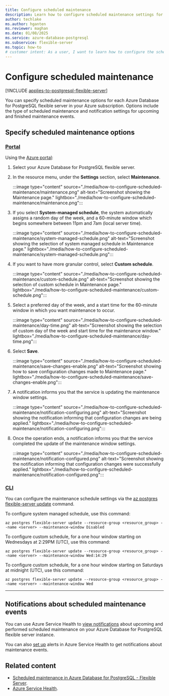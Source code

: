 ```yaml
---
title: Configure scheduled maintenance
description: Learn how to configure scheduled maintenance settings for an Azure Database for PostgreSQL flexible server.
author: techlake
ms.author: hganten
ms.reviewer: maghan
ms.date: 01/08/2025
ms.service: azure-database-postgresql
ms.subservice: flexible-server
ms.topic: how-to
# customer intent: As a user, I want to learn how to configure the scheduled maintenance settings associated to my Azure Database for PostgreSQL flexible server.
---
```


# Configure scheduled maintenance

[!INCLUDE [applies-to-postgresql-flexible-server](~/reusable-content/ce-skilling/azure/includes/postgresql/includes/applies-to-postgresql-flexible-server.md)]
 
You can specify scheduled maintenance options for each Azure Database for PostgreSQL flexible server in your Azure subscription. Options include the type of scheduled maintenance and notification settings for upcoming and finished maintenance events.

## Specify scheduled maintenance options

### [Portal](#tab/portal-maintenance-settings)

Using the [Azure portal](https://portal.azure.com/):

1. Select your Azure Database for PostgreSQL flexible server.

2. In the resource menu, under the **Settings** section, select **Maintenance**.

    :::image type="content" source="./media/how-to-configure-scheduled-maintenance/maintenance.png" alt-text="Screenshot showing the Maintenance page." lightbox="./media/how-to-configure-scheduled-maintenance/maintenance.png":::

3. If you select **System-managed schedule**, the system automatically assigns a random day of the week, and a 60-minute window which begins somewhere between 11pm and 7am (local server time).

    :::image type="content" source="./media/how-to-configure-scheduled-maintenance/system-managed-schedule.png" alt-text="Screenshot showing the selection of system managed schedule in Maintenance page." lightbox="./media/how-to-configure-scheduled-maintenance/system-managed-schedule.png":::

4. If you want to have more granular control, select **Custom schedule**.

    :::image type="content" source="./media/how-to-configure-scheduled-maintenance/custom-schedule.png" alt-text="Screenshot showing the selection of custom schedule in Maintenance page." lightbox="./media/how-to-configure-scheduled-maintenance/custom-schedule.png":::

5. Select a preferred day of the week, and a start time for the 60-minute window in which you want maintenance to occur.

    :::image type="content" source="./media/how-to-configure-scheduled-maintenance/day-time.png" alt-text="Screenshot showing the selection of custom day of the week and start time for the maintenance window." lightbox="./media/how-to-configure-scheduled-maintenance/day-time.png":::

5. Select **Save**.

    :::image type="content" source="./media/how-to-configure-scheduled-maintenance/save-changes-enable.png" alt-text="Screenshot showing how to save configuration changes made to Maintenance page." lightbox="./media/how-to-configure-scheduled-maintenance/save-changes-enable.png":::

6. A notification informs you that the service is updating the maintenance window settings.

    :::image type="content" source="./media/how-to-configure-scheduled-maintenance/notification-configuring.png" alt-text="Screenshot showing the notification informing that configuration changes are being applied." lightbox="./media/how-to-configure-scheduled-maintenance/notification-configuring.png":::

7. Once the operation ends, a notification informs you that the service completed the update of the maintenance window settings.

    :::image type="content" source="./media/how-to-configure-scheduled-maintenance/notification-configured.png" alt-text="Screenshot showing the notification informing that configuration changes were successfully applied." lightbox="./media/how-to-configure-scheduled-maintenance/notification-configured.png":::

### [CLI](#tab/cli-maintenance-settings)

You can configure the maintenance schedule settings via the [az postgres flexible-server update](/cli/azure/postgres/flexible-server#az-postgres-flexible-server-update) command.

To configure system managed schedule, use this command:

```azurecli-interactive
az postgres flexible-server update --resource-group <resource_group> --name <server> --maintenance-window Disabled
```

To configure custom schedule, for a one hour window starting on Wednesdays at 2:29PM (UTC), use this command:

```azurecli-interactive
az postgres flexible-server update --resource-group <resource_group> --name <server> --maintenance-window Wed:14:29
```

To configure custom schedule, for a one hour window starting on Saturdays at midnight (UTC), use this command:

```azurecli-interactive
az postgres flexible-server update --resource-group <resource_group> --name <server> --maintenance-window Wed
```

---

## Notifications about scheduled maintenance events
 
You can use Azure Service Health to [view notifications](/azure/service-health/service-notifications) about upcoming and performed scheduled maintenance on your Azure Database for PostgreSQL flexible server instance.

You can also [set up](/azure/service-health/resource-health-alert-monitor-guide) alerts in Azure Service Health to get notifications about maintenance events.

## Related content

- [Scheduled maintenance in Azure Database for PostgreSQL - Flexible Server](concepts-maintenance.md).
- [Azure Service Health](/azure/service-health/overview).
